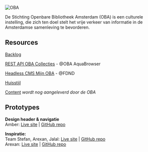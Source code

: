 ![OBA](https://user-images.githubusercontent.com/1061632/191293310-64f64c1f-8b5a-42a3-8181-d0fb240ebc56.png)

De Stichting Openbare Bibliotheek Amsterdam (OBA) is een culturele instelling, die zich ten doel stelt het vrije verkeer van informatie in de Amsterdamse samenleving te bevorderen.

## Resources

[Backlog](https://github.com/orgs/fdnd-agency/projects/5)

<!--[Sprintplanning Miro Board](https://miro.com/app/board/uXjVPhXSEp0=/?share_link_id=432571571374)-->

[REST API OBA Collecties](https://zoeken.oba.nl/api/v1/) - @OBA AquaBrowser

[Headless CMS Mijn OBA](https://app.hygraph.com/0f903a52d2c94cca9cdbf6a7d9c48a0c/master) - @FDND 

[Huisstijl](https://github.com/fdnd-agency/oba/blob/main/OBA%20Styleguide%202019.pdf)

[Content]() _wordt nog aangeleverd door de OBA_

## Prototypes
**Design header & navigatie**  
Amber: [Live site](https://amberhva.github.io/fix-the-flow-interactive-website) | [GitHub repo](https://github.com/Amberhva/fix-the-flow-interactive-website)  

**Inspiratie:**  
Team Stefan, Arexan, Jalal: [Live site](https://uninterested-shirt-seal.cyclic.app/) | [GitHub repo]()  
Arexan: [Live site](https://arexank.github.io/OBA-interactive-website/) | [GitHub repo]()  
